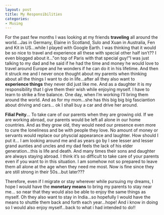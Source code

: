 ```yaml
---
layout: post
title: My Responsibilities
categories:
- Musing
---
```


For the past few months I was looking at my friends **traveling** all around the world…Jas in Germany, Elaine in Scotland, Sulo and Xuan in Australia, Fen and Kit in US…while I played with Google Earth. I was thinking that it would be so nice to travel and experience all these with special other half isn’t?? I even blogged about it…"on top of Paris with that special guy!"I was just talking to my dad and he said if he had the time and money he would love to travel around Europe and he wonders if he can do it in his lifetime. And then it struck me and I never once thought about my parents when thinking about all the things I want to do in life…after all they also want to **experience things** they never did just like me. And as a daughter it is my responsibility that I give them their wish while enjoying myself. I have to learn to strike a fine balance. One day, when I’m working I’ll bring them around the world. And as for my mom…she has this big big big fasciantion about driving and cars… ok I shall buy a car and drive her around.

**Filial Peity**… To take care of our parents when they are growing old. If we are working abroad, our parents would be left all alone in our home countries. And as they grow old, they would need our presence even more to cure the loneliness and be with people they love. No amount of money or servants would replace our physcial appearance and laughter. How should I put it… I am looking around me and as years go by I see lesser and lesser grand aunties and uncles and my dad feels the lack of his elder generation…this is life and death. And many times their sons and daughter are always staying abroad. I think it’s so difficult to take care of your parents even if you want to in this situation. I am somehow not so prepared to leave them all alone at the age when they need me most. Now is fine since they are still strong in their 50s…but later???

Therefore, even if I migrate or stay wherever while pursuing my dreams, I hope I would have the **monetary means** to bring my parents to stay near me… so near that they would also be able to enjoy the same things as myself. Oh they also want to stay in India…so hopefully I would have the means to shuttle them back and forth each year…hope! And i know in doing so I would also enjoy myself...back to what i had intended to do!!
